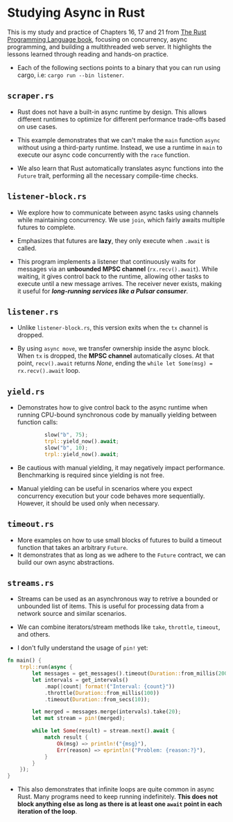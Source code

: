 # Studying Async in Rust

This is my study and practice of Chapters 16, 17 and 21 from [The Rust Programming Language book](https://rust-book.cs.brown.edu/ch16-00-concurrency.html), focusing on concurrency, async programming, and building a multithreaded web server. It highlights the lessons learned through reading and hands-on practice.

- Each of the following sections points to a binary that you can run using cargo, i.e: `cargo run --bin listener`.


## `scraper.rs`

- Rust does not have a built-in async runtime by  design. This allows different runtimes to optimize for different performance trade-offs based on use cases.

- This example demonstrates that we can't make the `main` function `async` without using a third-party runtime. Instead, we use a runtime in `main` to execute our async code concurrently with the `race` function.

- We also learn that Rust automatically translates async functions into the `Future` trait, performing all the necessary compile-time checks.

## `listener-block.rs`

- We explore how to communicate between async tasks using channels while maintaining concurrency. We use `join`, which fairly awaits multiple futures to complete.

- Emphasizes that futures are **lazy**, they only execute when `.await` is called.

- This program implements a listener that continuously waits for messages via an **unbounded MPSC channel** (`rx.recv().await`). While waiting, it gives control back to the runtime, allowing other tasks to execute until a new message arrives. The receiver never exists, making it useful for ***long-running services like a Pulsar consumer***.

## `listener.rs`

- Unlike `listener-block.rs`, this version exits when the `tx` channel is dropped.

- By using `async move`, we transfer ownership inside the async block. When `tx` is dropped, the **MPSC channel** automatically closes. At that point, `recv().await` returns _None_, ending the `while let Some(msg) = rx.recv().await` loop.

## `yield.rs`

- Demonstrates how to give control back to the async runtime when running CPU-bound synchronous code by manually yielding between function calls:
```rs
            slow("b", 75);
            trpl::yield_now().await;
            slow("b", 10);
            trpl::yield_now().await;
```

- Be cautious with manual yielding, it may negatively impact performance. Benchmarking is required since yielding is not free.

- Manual yielding can be useful in scenarios where you expect concurrency execution but your code behaves more sequentially. However, it should be used only when necessary.

## `timeout.rs`

- More examples on how to use small blocks of futures to build a timeout function that takes an arbitrary `Future`.
- It demonstrates that as long as we adhere to the `Future` contract, we can build our own async abstractions.

## `streams.rs`

- Streams can be used as an asynchronous way to retrive a bounded or unbounded list of items. This is useful for processing data from a network source and similar scenarios.

- We can combine iterators/stream methods like `take`, `throttle`, `timeout`, and others.

- I don't fully understand the usage of `pin!` yet:

```rust
fn main() {
    trpl::run(async {
        let messages = get_messages().timeout(Duration::from_millis(200));
        let intervals = get_intervals()
            .map(|count| format!("Interval: {count}"))
            .throttle(Duration::from_millis(100))
            .timeout(Duration::from_secs(10));

        let merged = messages.merge(intervals).take(20);
        let mut stream = pin!(merged);

        while let Some(result) = stream.next().await {
            match result {
                Ok(msg) => println!("{msg}"),
                Err(reason) => eprintln!("Problem: {reason:?}"),
            }
        }
    });
}
```

- This also demonstrates that infinite loops are quite common in async Rust. Many programs need to keep running indefinitely. **This does not block anything else as long as there is at least one `await` point in each iteration of the loop**.
